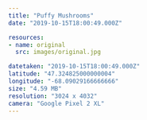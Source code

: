 ```yaml
---
title: "Puffy Mushrooms"
date: "2019-10-15T18:00:49.000Z"

resources:
- name: original
  src: images/original.jpg

datetaken: "2019-10-15T18:00:49.000Z"
latitude: "47.324825000000004"
longitude: "-68.09029166666666"
size: "4.59 MB"
resolution: "3024 x 4032"
camera: "Google Pixel 2 XL"
---
```


